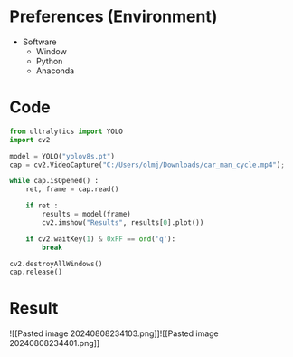 # Preferences (Environment)

- Software
	- Window
	- Python
	- Anaconda

# Code

```python
from ultralytics import YOLO
import cv2

model = YOLO("yolov8s.pt")
cap = cv2.VideoCapture("C:/Users/olmj/Downloads/car_man_cycle.mp4");

while cap.isOpened() :
    ret, frame = cap.read()

    if ret :
        results = model(frame)
        cv2.imshow("Results", results[0].plot())

    if cv2.waitKey(1) & 0xFF == ord('q'):
        break

cv2.destroyAllWindows()
cap.release()
```
# Result



![[Pasted image 20240808234103.png]]![[Pasted image 20240808234401.png]]